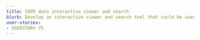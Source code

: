 ```yaml
---
title: COPD data interactive viewer and search
blurb: Develop an interactive viewer and search tool that could be used to visualize specific data subsets –e.g., chest CT scans of all COPDGene subjects with specific genetic variants
user-stories:
- USERSTORY-75
---
```

